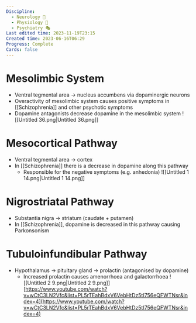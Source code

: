 ```yaml
---
Discipline:
  - Neurology 🧠
  - Physiology 🧪
  - Psychiatry 🎭
Last edited time: 2023-11-19T23:15
Created time: 2023-06-16T06:29
Progress: Complete
Cards: false
---
```

# Mesolimbic System
- Ventral tegmental area → nucleus accumbens via dopaminergic neurons
- Overactivity of mesolimbic system causes positive symptoms in [[Schizophrenia]] and other psychotic symptoms
- Dopamine antagonists decrease dopamine in the mesolimbic system
![[Untitled 36.png|Untitled 36.png]]
# Mesocortical Pathway
- Ventral tegmental area → cortex
- In [[Schizophrenia]] there is a decrease in dopamine along this pathway
    - Responsible for the negative symptoms (e.g. anhedonia)
![[Untitled 1 14.png|Untitled 1 14.png]]
# Nigrostriatal Pathway
- Substantia nigra → striatum (caudate + putamen)
- In [[Schizophrenia]], dopamine is decreased in this pathway causing Parkonsonism
# Tubuloinfundibular Pathway
- Hypothalamus → pituitary gland → prolactin (antagonised by dopamine)
    - Increased prolactin causes amenorrhoea and galactorrhoea
![[Untitled 2 9.png|Untitled 2 9.png]]
[https://www.youtube.com/watch?v=wCtC3LN2Vfc&list=PL5rTEahBdxV6VebHtDz5tI756eQFWTNsr&index=4](https://www.youtube.com/watch?v=wCtC3LN2Vfc&list=PL5rTEahBdxV6VebHtDz5tI756eQFWTNsr&index=4)